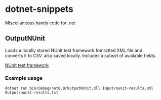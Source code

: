 # dotnet-snippets
Miscellaneous handy code for .net 

## OutputNUnit

Loads a locally stored NUnit test framework fomratted XML file and converts it to CSV. also saved locally. Includes a subset of available fields.

[NUnit test framework](https://nunit.org/)

### Example usage

`dotnet run bin/Debug/net8.0/OutputNUnit.dll Input/nunit-results.xml Output/nunit-results.txt` 